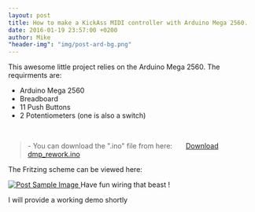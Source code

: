 ```yaml
---
layout: post
title: How to make a KickAss MIDI controller with Arduino Mega 2560.
date: 2016-01-19 23:57:00 +0200
author: Mike
"header-img": "img/post-ard-bg.png"
---
```


<p>This awesome little project relies on the Arduino Mega 2560. The requirments are: </p>
<ul>
	<li>Arduino Mega 2560</li>
    <li>Breadboard</li>
    <li>11 Push Buttons</li>
    <li>2 Potentiometers (one is also a switch)</li>
</ul>
<br>
<blockquote> - You can download the ".ino" file from here: &nbsp; &nbsp; &nbsp;
			<a href="/files/dmp_rework.ino">Download dmp_rework.ino</a>
</blockquote>		
<p>The Fritzing scheme can be viewed here: </p>
<a href="{{ site.baseurl }}/img/fritz.png">
    <img src="{{ site.baseurl }}/img/fritz.png" alt="Post Sample Image">
</a>
<span class="caption text-muted">Have fun wiring that beast !</span>
<br>
<p>I will provide a working demo shortly</p>
